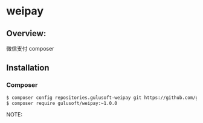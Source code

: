 # weipay


## Overview:

微信支付 composer

## Installation

### Composer

```bash
$ composer config repositories.gulusoft-weipay git https://github.com/gulusoft/weipay.git
$ composer require gulusoft/weipay:~1.0.0
```

NOTE:   
